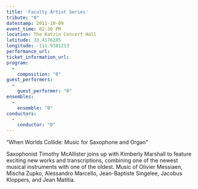 ```yaml
---
title: 'Faculty Artist Series'
tribute: "0"
datestamp: 2011-10-09
event_time: 02:30 PM
location: The Katzin Concert Hall
latitude: 33.4176285
longitude: -111.9381213
performance_url: 
ticket_information_url: 
program: 
  -
    composition: "0"
guest_performers: 
  -
    guest_performer: "0"
ensembles: 
  -
    ensemble: "0"
conductors: 
  -
    conductor: "0"
---
```

&#8220;When Worlds Collide: Music for Saxophone and Organ"

Saxophonist Timothy McAllister joins up with Kimberly Marshall to feature exciting new works and transcriptions, combining one of the newest musical instruments with one of the oldest.  Music of Olivier Messiaen, Mischa Zupko, Alessandro Marcello, Jean-Baptiste Singelee, Jacobus Kloppers, and Jean Matitia.